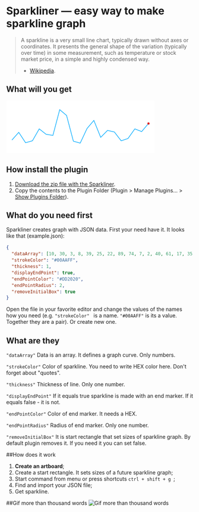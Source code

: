 # Sparkliner — easy way to make sparkline graph
> A sparkline is a very small line chart, typically drawn without axes or coordinates. It presents the general shape of the variation (typically over time) in some measurement, such as temperature or stock market price, in a simple and highly condensed way.
> - [Wikipedia](https://en.wikipedia.org/wiki/Sparkline).

## What will you get
![This is sparkline](/sparkline-example.png)

## How install the plugin
1. [Download the zip file with the Sparkliner](https://github.com/Volorf/Sparkliner/archive/master.zip).
2. Copy the contents to the Plugin Folder (Plugin > Manage Plugins... > [Show Plugins Folder](http://frolovoleg.ru/images/sketch-plugin-folder.png)).

## What do you need first
Sparkliner creates graph with JSON data. First your need have it. It looks like that (example.json):

``` json
{
  "dataArray": [10, 30, 3, 8, 39, 25, 22, 89, 74, 7, 2, 40, 61, 17, 35, 31, 8, 14, 39, 32, 53],
  "strokeColor": "#00AAFF",
  "thickness": 1,
  "displayEndPoint": true,
  "endPointColor": "#DD2020",
  "endPointRadius": 2,
  "removeInitialBox": true
}
```
Open the file in your favorite editor and change the values of the names how you need (e.g. `"strokeColor" ` is a name. `"#00AAFF"` is its a value. Together they are a pair). Or create new one.

## What are they

``` "dataArray" ```
Data is an array. It defines a graph curve. Only numbers.

``` "strokeColor" ```
Color of sparkline. You need to write HEX color here. Don't forget about "quotes".

``` "thickness" ```
Thickness of line. Only one number.

``` "displayEndPoint" ```
If it equals true sparkline is made with an end marker. If it equals false - it is not.

``` "endPointColor" ```
Color of end marker. It needs a HEX.

``` "endPointRadius" ```
Radius of end marker. Only one number.

``` "removeInitialBox" ```
It is start rectangle that set sizes of sparkline graph. By default plugin removes it. If you need it you can set false.

##How does it work
1. **Create an artboard**;
2. Create a start rectangle. It sets sizes of a future sparkline graph;
3. Start command from menu or press shortcuts `ctrl + shift + g `;
4. Find and import your JSON file;
5. Get sparkline.

##Gif more than thousand words
![Gif more than thousand words](/how-to.gif)
